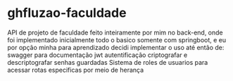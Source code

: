 # ghfluzao-faculdade 
API  de projeto de faculdade feito inteiramente por mim no back-end, onde foi implementado inicialmente todo o basico somente com springboot, e eu por opção minha para aprendizado decidi implementar o uso até então de:
swagger para documentação
jwt autentificação criptografar e descriptografar senhas guardadas
Sistema de roles de usuarios para acessar rotas especificas por meio de herança
